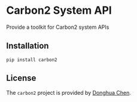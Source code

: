 # Carbon2 System API

Provide a toolkit for Carbon2 system APIs

## Installation
```pip
pip install carbon2
```

## License
The `carbon2` project is provided by [Donghua Chen](https://github.com/dhchenx). 

